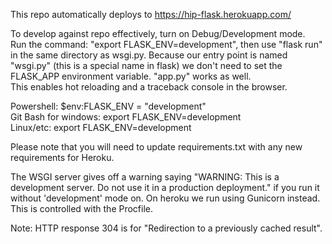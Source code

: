 This repo automatically deploys to https://hip-flask.herokuapp.com/ <br/>

To develop against repo effectively, turn on Debug/Development mode. <br/>
Run the command: "export FLASK_ENV=development", then use "flask run" in the same directory as wsgi.py. Because our entry point is named "wsgi.py" (this is a special name in flask) we don't need to set the FLASK_APP environment variable. "app.py" works as well. <br/>
This enables hot reloading and a traceback console in the browser.

Powershell: $env:FLASK_ENV = "development"  <br/>
Git Bash for windows: export FLASK_ENV=development <br/>
Linux/etc: export FLASK_ENV=development <br/>

Please note that you will need to update requirements.txt with any new requirements for Heroku.<br/>

The WSGI server gives off a warning saying "WARNING: This is a development server. Do not use it in a production deployment." if you run it without 'development' mode on. On heroku we run using Gunicorn instead. This is controlled with the Procfile.<br/>

Note: HTTP response 304 is for "Redirection to a previously cached result".